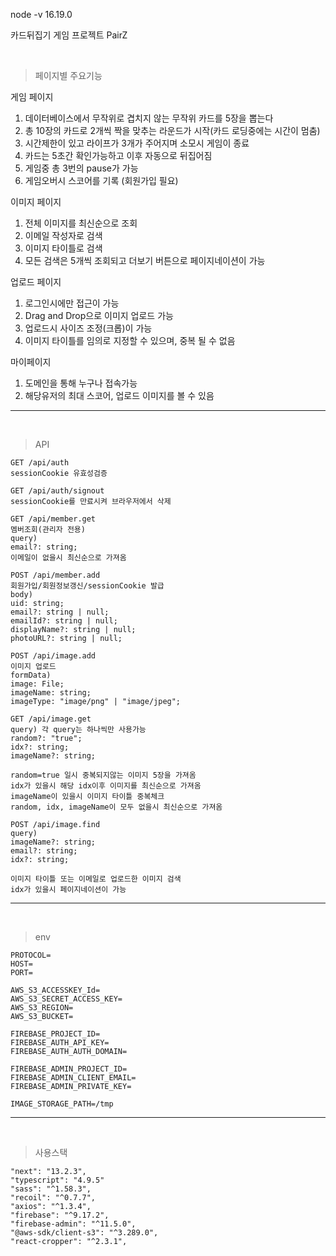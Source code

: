 node -v 16.19.0

카드뒤집기 게임 프로젝트 PairZ

<br />

> 페이지별 주요기능

게임 페이지

1. 데이터베이스에서 무작위로 겹치지 않는 무작위 카드를 5장을 뽑는다
2. 총 10장의 카드로 2개씩 짝을 맞추는 라운드가 시작(카드 로딩중에는 시간이 멈춤)
3. 시간제한이 있고 라이프가 3개가 주어지며 소모시 게임이 종료
4. 카드는 5초간 확인가능하고 이후 자동으로 뒤집어짐
5. 게임중 총 3번의 pause가 가능
6. 게임오버시 스코어를 기록 (회원가입 필요)

이미지 페이지

1. 전체 이미지를 최신순으로 조회
2. 이메일 작성자로 검색
3. 이미지 타이틀로 검색
4. 모든 검색은 5개씩 조회되고 더보기 버튼으로 페이지네이션이 가능

업로드 페이지

1. 로그인시에만 접근이 가능
2. Drag and Drop으로 이미지 업로드 가능
3. 업로드시 사이즈 조정(크롭)이 가능
4. 이미지 타이틀를 임의로 지정할 수 있으며, 중복 될 수 없음

마이페이지

1. 도메인을 통해 누구나 접속가능
2. 해당유저의 최대 스코어, 업로드 이미지를 볼 수 있음

---

<br />

> API

```
GET /api/auth
sessionCookie 유효성검증

GET /api/auth/signout
sessionCookie를 만료시켜 브라우저에서 삭제
```

```
GET /api/member.get
멤버조회(관리자 전용)
query)
email?: string;
이메일이 없을시 최신순으로 가져옴
```

```
POST /api/member.add
회원가입/회원정보갱신/sessionCookie 발급
body)
uid: string;
email?: string | null;
emailId?: string | null;
displayName?: string | null;
photoURL?: string | null;
```

```
POST /api/image.add
이미지 업로드
formData)
image: File;
imageName: string;
imageType: "image/png" | "image/jpeg";
```

```
GET /api/image.get
query) 각 query는 하나씩만 사용가능
random?: "true";
idx?: string;
imageName?: string;

random=true 일시 중복되지않는 이미지 5장을 가져옴
idx가 있을시 해당 idx이후 이미지를 최신순으로 가져옴
imageName이 있을시 이미지 타이틀 중복체크
random, idx, imageName이 모두 없을시 최신순으로 가져옴
```

```
POST /api/image.find
query)
imageName?: string;
email?: string;
idx?: string;

이미지 타이틀 또는 이메일로 업로드한 이미지 검색
idx가 있을시 페이지네이션이 가능

```

---

<br />

> env

```
PROTOCOL=
HOST=
PORT=

AWS_S3_ACCESSKEY_Id=
AWS_S3_SECRET_ACCESS_KEY=
AWS_S3_REGION=
AWS_S3_BUCKET=

FIREBASE_PROJECT_ID=
FIREBASE_AUTH_API_KEY=
FIREBASE_AUTH_AUTH_DOMAIN=

FIREBASE_ADMIN_PROJECT_ID=
FIREBASE_ADMIN_CLIENT_EMAIL=
FIREBASE_ADMIN_PRIVATE_KEY=

IMAGE_STORAGE_PATH=/tmp
```

---

<br />

> 사용스택

```
"next": "13.2.3",
"typescript": "4.9.5"
"sass": "^1.58.3",
"recoil": "^0.7.7",
"axios": "^1.3.4",
"firebase": "^9.17.2",
"firebase-admin": "^11.5.0",
"@aws-sdk/client-s3": "^3.289.0",
"react-cropper": "^2.3.1",
```
